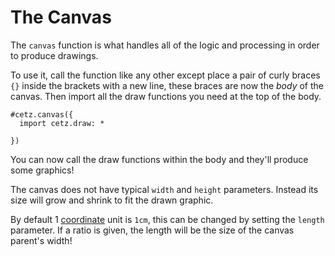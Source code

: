 # The Canvas
The `canvas` function is what handles all of the logic and processing in order to produce drawings.

To use it, call the function like any other except place a pair of curly braces `{}` inside the brackets with a new line, these braces are now the *body* of the canvas. Then import all the draw functions you need at the top of the body.
```typ
#cetz.canvas({
  import cetz.draw: *
  
})
```
You can now call the draw functions within the body and they'll produce some graphics!

The canvas does not have typical `width` and `height` parameters. Instead its size will grow and shrink to fit the drawn graphic.

By default 1 [coordinate](coordinate-systems.md) unit is `1cm`, this can be changed by setting the `length` parameter. If a ratio is given, the length will be the size of the canvas parent's width!

